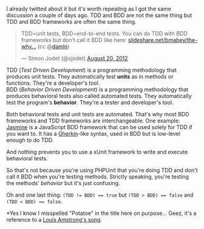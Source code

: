 I already twitted about it but it's worth repeating as I got the same discussion a couple of days ago. TDD and BDD are not the same thing but TDD and BDD frameworks are often the same thing.

<blockquote class="twitter-tweet tw-align-center"><p>TDD=unit tests, BDD=end-to-end tests. You can do TDD with BDD frameworks but don’t call it BDD like here: <a href="http://t.co/0VuKLfZQ" title="http://www.slideshare.net/bmabey/the-why-behind-tddbdd-and-the-how-with-rspec">slideshare.net/bmabey/the-why…</a> (cc @<a href="https://twitter.com/damln">damln</a>)</p>&mdash; Simon Jodet (@sjodet) <a href="https://twitter.com/sjodet/status/237544589085511680" data-datetime="2012-08-20T13:40:18+00:00">August 20, 2012</a></blockquote>
<script src="//platform.twitter.com/widgets.js" charset="utf-8"></script>

TDD (_Test Driven Development_) is a programming methodology that produces unit tests. They automatically test **units** as in methods or functions. They're a developer's tool.  
BDD (_Behavior Driven Development_) is a programming methodology that produces behavioral tests also called automated tests. They automatically test the program's **behavior**. They're a tester and developer's tool.

Both behavioral tests and unit tests are automated. That's why most BDD frameworks and TDD frameworks are interchangeable. One example: [Jasmine](http://pivotal.github.com/jasmine/) is a JavaScript BDD framework that can be used solely for TDD if you want to. It has a [Gherkin](https://github.com/cucumber/cucumber/wiki/Gherkin)-like syntax, used in BDD but is low-level enough to do TDD.

And nothing prevents you to use a xUnit framework to write and execute behavioral tests.

So that's not because you're using PHPUnit that you're doing TDD and don't call it BDD when you're testing methods. Strictly speaking, you're testing the methods' *behavior* but it's just confusing.

Oh and one last thing: `(TDD != BDD) == true` but `(TDD > BDD) == false` and `(TDD < BDD) == false`.


*Yes I know I misspelled "Potatoe" in the title here on purpose... Geez, it's a reference to a [Louis Amstrong's song](http://www.youtube.com/watch?v=J2oEmPP5dTM&t=50s).

